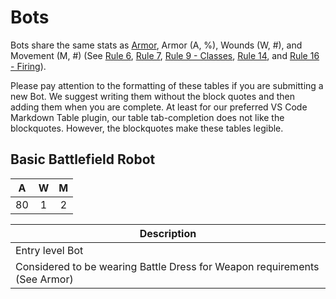 # Bots

Bots share the same stats as [Armor](armor.md), Armor (A, %), Wounds (W, #), and Movement (M, #) (See [Rule 6](broken-reference/), [Rule 7](broken-reference/), [Rule 9 - Classes](broken-reference/), [Rule 14](broken-reference/), and [Rule 16 - Firing](broken-reference/)).

Please pay attention to the formatting of these tables if you are submitting a new Bot. We suggest writing them without the block quotes and then adding them when you are complete. At least for our preferred VS Code Markdown Table plugin, our table tab-completion does not like the blockquotes. However, the blockquotes make these tables legible.

## **Basic Battlefield Robot**
|  A  |  W  |  M  |
| :-: | :-: | :-: |
|  80 |  1  |  2  |

| **Description**                                                           |
| ------------------------------------------------------------------------- |
| Entry level Bot                                                           |
| Considered to be wearing Battle Dress for Weapon requirements (See Armor) |
